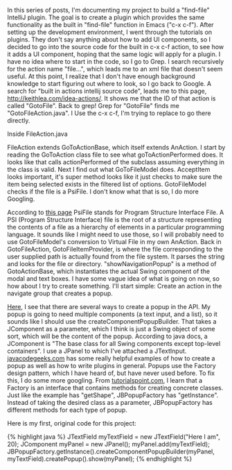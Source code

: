 In this series of posts, I'm documenting my project to build a "find-file" IntelliJ plugin.  The goal is to create a plugin which provides the same functionality as the built in "find-file" function in Emacs ("c-x c-f").
After setting up the development environment, I went through the tutorials on plugins.  They don't say anything about how to add UI components, so I decided to go into the source code for the built in c-x c-f action, to see how it adds a UI component, hoping that the same logic will apply for a plugin.
I have no idea where to start in the code, so I go to Grep.  I search recursively for the action name "file...", which leads me to an xml file that doesn't seem  useful.  At this point, I realize that I don't have enough background knowledge to start figuring out where to look, so I go back to Google.  A search for "built in actions intellij source code", leads me to this page, http://keithlea.com/idea-actions/.  It shows me that the ID of that action is called "GotoFile".  Back to grep!  Grep for "GotoFile" finds me "GotoFileAction.java".  I Use the c-x c-f, I'm trying to replace to go there directly.

Inside FileAction.java

FileAction extends GoToActionBase, which itself extends AnAction.  I start by reading the GoToAction class file to see what goToActionPerformed does.  It looks like that calls actionPerformed of the subclass assuming everything in the class is valid.  Next I find out what GoToFileModel does.  AcceptItem looks important, it's super method looks like it just checks to make sure the item being selected exists in the filtered list of options.  GotoFileModel checks if the file is a PsiFile.  I don't know what that is so, I do more Googling.

According to [this page] PsiFile stands for Program Structure Interface File. A PSI (Program Structure Interface) file is the root of a structure representing the contents of a file as a hierarchy of elements in a particular programming language.  It sounds like I might need to use those, so I will probably need to use GotoFileModel's conversion to Virtual File in my own AnAction.
Back in GotoFileAction, GotoFileItemProvider, is where the file corresponding to the user supplied path is actually found from the file system.  It parses the string and looks for the file or directory.
"showNavigationPopup" is a method of GotoActionBase, which instantiates the actual Swing component of the modal and text boxes.
I have some vague idea of what is going on now, so how about I try to create something.  I'll start simple: Create an action in the navigate group that creates a popup.

[Here], I see that there are several ways to create a popup in the API.  My popup is going to need multiple components (a text input, and a list), so it sounds like I should use the createComponentPopupBuilder.  That takes a JComponent as a parameter, which I think is just a Swing object of some sort, which will be the content of the popup.  According to java docs, a JComponent is "The base class for all Swing components except top-level containers".  I use a JPanel to which I've attached a JTextInput.
[javacodegeeks.com] has some really helpful examples of how to create a popup as well as how to write plugins in general.
Popups use the Factory design pattern, which I have heard of, but have never used before.  To fix this, I do some more googling.
From [tutorialspoint.com], I learn that a Factory is an interface that contains methods for creating concrete classes.  Just like the example has "getShape", JBPopupFactory has "getInstance".  Instead of taking the desired class as a parameter, JBPopupFactory has different methods for each type of popup.  

Here is my first, original code for this project:

{% highlight java %}
JTextField myTextField = new JTextField("Here I am", 20);
JComponent myPanel = new JPanel();
myPanel.add(myTextField);
JBPopupFactory.getInstance().createComponentPopupBuilder(myPanel, myTextField).createPopup().show(myPanel);
{% endhighlight %}

[this page]: http://www.jetbrains.org/intellij/sdk/docs/basics/architectural_overview/psi_files.html
[Here]: http://www.jetbrains.org/intellij/sdk/docs/user_interface_components/popups.html
[javacodegeeks.com]: http://www.javacodegeeks.com/2012/07/developing-plugin-for-intellij-idea.html
[tutorialspoint.com]: http://www.tutorialspoint.com/design_pattern/factory_pattern.htm